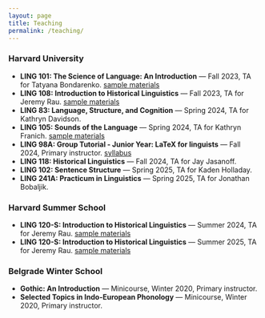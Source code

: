 ```yaml
---
layout: page
title: Teaching
permalink: /teaching/
---
```


### Harvard University
- **LING 101: The Science of Language: An Introduction** — Fall 2023, TA for Tatyana Bondarenko. [sample materials](https://drive.google.com/drive/folders/12IXofvUfzvofoZAtEdlj1-wJvQcokXaP?dmr=1&ec=wgc-drive-hero-goto)
- **LING 108: Introduction to Historical Linguistics** — Fall 2023, TA for Jeremy Rau. [sample materials](/teaching/phonology2-syllabus.pdf)
- **LING 83: Language, Structure, and Cognition** — Spring 2024, TA for Kathryn Davidson.
- **LING 105: Sounds of the Language** — Spring 2024, TA for Kathryn Franich. [sample materials](/teaching/phonology2-syllabus.pdf)
- **LING 98A: Group Tutorial - Junior Year: LaTeX for linguists** — Fall 2024, Primary instructor. [syllabus](/teaching/ling101-syllabus.pdf)
- **LING 118: Historical Linguistics** — Fall 2024, TA for Jay Jasanoff.
- **LING 102: Sentence Structure** — Spring 2025, TA for Kaden Holladay.
- **LING 241A: Practicum in Linguistics** — Spring 2025, TA for Jonathan Bobaljik.

### Harvard Summer School 
- **LING 120-S:  Introduction to Historical Linguistics** — Summer 2024, TA for Jeremy Rau. [sample materials](/teaching/ling101-syllabus.pdf)
- **LING 120-S:  Introduction to Historical Linguistics** — Summer 2025, TA for Jeremy Rau. [sample materials](/teaching/ling101-syllabus.pdf)

### Belgrade Winter School 
- **Gothic: An Introduction** — Minicourse, Winter 2020, Primary instructor.
- **Selected Topics in Indo-European Phonology** — Minicourse, Winter 2020, Primary instructor.
